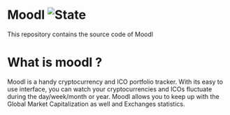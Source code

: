 # Moodl ![State](https://img.shields.io/badge/State-in%20development-red.svg)
This repository contains the source code of Moodl
<!--<img src="https://github.com/TanguyHerbron/Moodl/blob/master/app/src/main/ic_launcher_moodl-web.png" width="100">-->

# What is moodl ?

Moodl is a handy cryptocurrency and ICO portfolio tracker. With its easy to use interface, you can watch your cryptocurrencies and ICOs fluctuate during the day/week/month or year. Moodl allows you to keep up with the Global Market Capitalization as well and Exchanges statistics.
